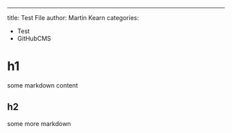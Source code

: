 ---
title: Test File
author: Martin Kearn
categories: 
  - Test
  - GitHubCMS
# h1
some markdown content

## h2
some more markdown
